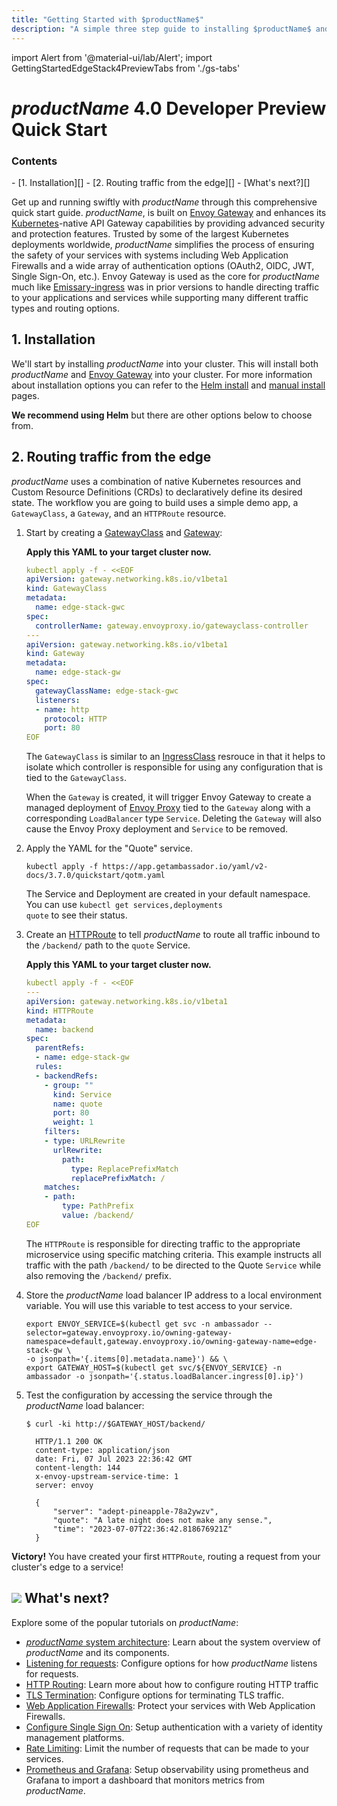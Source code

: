 ```yaml
---
title: "Getting Started with $productName$"
description: "A simple three step guide to installing $productName$ and quickly get started routing traffic from the edge of your Kubernetes cluster to your services."
---
```


import Alert from '@material-ui/lab/Alert';
import GettingStartedEdgeStack4PreviewTabs from './gs-tabs'

# $productName$ 4.0 Developer Preview Quick Start

<div class="docs-article-toc">
<h3>Contents</h3>
- [1. Installation][]
- [2. Routing traffic from the edge][]
- [What's next?][]
</div>

Get up and running swiftly with $productName$ through this comprehensive quick start guide. $productName$, is built on [Envoy Gateway][] and enhances its [Kubernetes][]-native API Gateway capabilities by providing advanced security and protection features. Trusted by some of the largest Kubernetes deployments worldwide, $productName$ simplifies the process of ensuring the safety of your services with systems including Web Application Firewalls and a wide array of authentication options (OAuth2, OIDC, JWT, Single Sign-On, etc.). Envoy Gateway is used as the core for $productName$ much like [Emissary-ingress][] was in prior versions to handle directing traffic to your applications and services while supporting many different traffic types and routing options.

## 1. Installation

We'll start by installing $productName$ into your cluster. This will install both $productName$ and [Envoy Gateway][] into your cluster. For more information about installation options you can refer to the [Helm install][] and [manual install][] pages.

**We recommend using Helm** but there are other options below to choose from.

<GettingStartedEdgeStack4PreviewTabs version="$version$" chartVersion="$chartVersion$" />

## 2. Routing traffic from the edge

$productName$ uses a combination of native Kubernetes resources and Custom Resource Definitions (CRDs) to declaratively define its desired state. The workflow you are going to build uses a simple demo app, a `GatewayClass`, a `Gateway`, and an `HTTPRoute` resource.

1. Start by creating a [GatewayClass][] and [Gateway][]:

   **Apply this YAML to your target cluster now.**

   ```yaml
   kubectl apply -f - <<EOF
   apiVersion: gateway.networking.k8s.io/v1beta1
   kind: GatewayClass
   metadata:
     name: edge-stack-gwc
   spec:
     controllerName: gateway.envoyproxy.io/gatewayclass-controller
   ---
   apiVersion: gateway.networking.k8s.io/v1beta1
   kind: Gateway
   metadata:
     name: edge-stack-gw
   spec:
     gatewayClassName: edge-stack-gwc
     listeners:
     - name: http
       protocol: HTTP
       port: 80
   EOF
   ```

   The `GatewayClass` is similar to an [IngressClass][] resrouce in that it helps to isolate
   which controller is responsible for using any configuration that is tied to the `GatewayClass`.

   When the `Gateway` is created, it will trigger Envoy Gateway to create a managed deployment of [Envoy Proxy][]
   tied to the `Gateway` along with a corresponding `LoadBalancer` type `Service`. Deleting the `Gateway` will also cause the Envoy Proxy deployment and `Service` to be removed.

2. Apply the YAML for the "Quote" service.

   ```shell
   kubectl apply -f https://app.getambassador.io/yaml/v2-docs/3.7.0/quickstart/qotm.yaml
   ```

   <Alert severity="info">The Service and Deployment are created in your default namespace. You can use  <code>kubectl get services,deployments quote</code> to see their status.</Alert>

3. Create an [HTTPRoute][] to tell $productName$ to route all traffic inbound to the `/backend/` path to the `quote` Service.

   **Apply this YAML to your target cluster now.**

   ```yaml
   kubectl apply -f - <<EOF
   ---
   apiVersion: gateway.networking.k8s.io/v1beta1
   kind: HTTPRoute
   metadata:
     name: backend
   spec:
     parentRefs:
     - name: edge-stack-gw
     rules:
     - backendRefs:
       - group: ""
         kind: Service
         name: quote
         port: 80
         weight: 1
       filters:
       - type: URLRewrite
         urlRewrite:
           path:
             type: ReplacePrefixMatch
             replacePrefixMatch: /
       matches:
       - path:
           type: PathPrefix
           value: /backend/
   EOF
   ```

   The `HTTPRoute` is responsible for directing traffic to the appropriate microservice using specific matching criteria.  This example instructs all traffic with the path `/backend/` to be directed to the Quote `Service` while also removing the `/backend/` prefix.

4. Store the $productName$ load balancer IP address to a local environment variable. You will use this variable to test access to your service.

   ```shell
   export ENVOY_SERVICE=$(kubectl get svc -n ambassador --selector=gateway.envoyproxy.io/owning-gateway-namespace=default,gateway.envoyproxy.io/owning-gateway-name=edge-stack-gw \
   -o jsonpath='{.items[0].metadata.name}') && \
   export GATEWAY_HOST=$(kubectl get svc/${ENVOY_SERVICE} -n ambassador -o jsonpath='{.status.loadBalancer.ingress[0].ip}')
   ```

5. Test the configuration by accessing the service through the $productName$ load balancer:

   ```console
   $ curl -ki http://$GATEWAY_HOST/backend/

     HTTP/1.1 200 OK
     content-type: application/json
     date: Fri, 07 Jul 2023 22:36:42 GMT
     content-length: 144
     x-envoy-upstream-service-time: 1
     server: envoy

     {
         "server": "adept-pineapple-78a2ywzv",
         "quote": "A late night does not make any sense.",
         "time": "2023-07-07T22:36:42.818676921Z"
     }
   ```

<Alert severity="success"><b>Victory!</b> You have created your first <code>HTTPRoute</code>, routing a request from your cluster's edge to a service!</Alert>

## <img class="os-logo" src="/images/logo.png"/> What's next?

Explore some of the popular tutorials on $productName$:

- [$productName$ system architecture][]: Learn about the system overview of $productName$ and its components.
- [Listening for requests][]: Configure options for how $productName$ listens for requests.
- [HTTP Routing][]: Learn more about how to configure routing HTTP traffic
- [TLS Termination][]: Configure options for terminating TLS traffic.
- [Web Application Firewalls][]: Protect your services with Web Application Firewalls.
- [Configure Single Sign On][]: Setup authentication with a variety of identity management platforms.
- [Rate Limiting][]: Limit the number of requests that can be made to your services.
- [Prometheus and Grafana][]: Setup observability using prometheus and Grafana to import a dashboard that monitors metrics from $productName$.

[Envoy Gateway]: https://github.com/envoyproxy/gateway
[Emissary-ingress]: https://github.com/emissary-ingress/emissary
[Kubernetes]: https://kubernetes.io/
[1. Installation]: #1-installation
[Helm install]: ../helm
[manual install]: ../yaml
[2. Routing traffic from the edge]: #2-routing-traffic-from-the-edge
[What's next?]: #img-classos-logo-srcimageslogopng-whats-next
[GatewayClass]: ../../custom-resources/gateway-api/gatewayclass
[Gateway]: ../../custom-resources/gateway-api/gateway
[IngressClass]: https://kubernetes.io/docs/concepts/services-networking/ingress/#ingress-class
[Envoy Proxy]: https://www.envoyproxy.io/
[HTTPRoute]: ../../custom-resources/gateway-api/httproute
[$productName$ system architecture]: ../../design/system/
[Listening for requests]: ../../guides/ingress/listening
[HTTP Routing]: ../../guides/routing/http
[TLS Termination]: ../../guides/tls/termination
[Web Application Firewalls]: ../../guides/web-application-firewalls/setup
[Configure Single Sign On]: ../../guides/sso/oauth2-sso
[Rate Limiting]: ../../guides/rate-limiting/setup
[Prometheus and Grafana]: ../../guides/observability/prometheus-grafana

